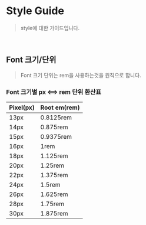 # Style Guide

> style에 대한 가이드입니다.

<br />

## Font 크기/단위

> Font 크기 단위는 rem을 사용하는것을 원칙으로 합니다.

### Font 크기별 px &xhArr; rem 단위 환산표

| Pixel(px)  | Root em(rem) |
| :--------- | :----------- |
| 13px       | 0.8125rem    |
| 14px       | 0.875rem     |
| 15px       | 0.9375rem    |
| 16px       | 1rem         |
| 18px       | 1.125rem     |
| 20px       | 1.25rem      |
| 22px       | 1.375rem     |
| 24px       | 1.5rem       |
| 26px       | 1.625rem     |
| 28px       | 1.75rem      |
| 30px       | 1.875rem     |
